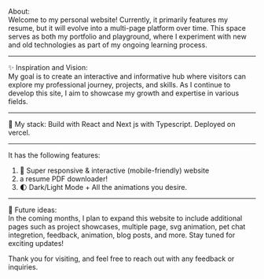 About:   
Welcome to my personal website! Currently, it primarily features my resume, but it will evolve into a multi-page platform over time. This space serves as both my portfolio and playground, where I experiment with new and old technologies as part of my ongoing learning process.

<hr>

✨ Inspiration and Vision:   
My goal is to create an interactive and informative hub where visitors can explore my professional journey, projects, and skills. As I continue to develop this site, I aim to showcase my growth and expertise in various fields.

<hr>

🚀 My stack: 
Build with React and Next js with Typescript.
Deployed on vercel. 

<hr>

It has the following features:
1. 📱 Super responsive & interactive (mobile-friendly) website 
2. a resume PDF downloader!
3. 🌓 Dark/Light Mode + All the animations you desire.

<hr>

🔮 Future ideas:    
In the coming months, I plan to expand this website to include additional pages such as project showcases, multiple page, svg animation, pet chat integretion, feedback, animation, blog posts, and more. Stay tuned for exciting updates!   

Thank you for visiting, and feel free to reach out with any feedback or inquiries.
